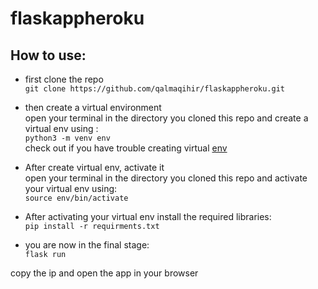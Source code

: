 # flaskappheroku

## How to use:
- first clone the repo  
`git clone https://github.com/qalmaqihir/flaskappheroku.git `  
  
- then create a virtual environment    
open your terminal in the directory you cloned this repo and create a virtual env using :    
`python3 -m venv env `   
check out if you have trouble creating virtual [env](https://docs.python.org/3/library/venv.html)  

- After create virtual env, activate it    
open your terminal in the directory you cloned this repo and activate your virtual env using:    
`source env/bin/activate`  

- After activating your virtual env install the required libraries:  
 `pip install -r requirments.txt`  
 
 - you are now in the final stage:  
 `flask run`  
 
copy the ip and open the app in your browser  
